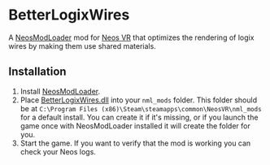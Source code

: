 # BetterLogixWires

A [NeosModLoader](https://github.com/zkxs/NeosModLoader) mod for [Neos VR](https://neos.com/) that optimizes the rendering of logix wires by making them use shared materials.

## Installation
1. Install [NeosModLoader](https://github.com/zkxs/NeosModLoader).
1. Place [BetterLogixWires.dll](https://github.com/eia485/NeosBetterLogixWires/releases/latest/download/BetterLogixWires.dll) into your `nml_mods` folder. This folder should be at `C:\Program Files (x86)\Steam\steamapps\common\NeosVR\nml_mods` for a default install. You can create it if it's missing, or if you launch the game once with NeosModLoader installed it will create the folder for you.
1. Start the game. If you want to verify that the mod is working you can check your Neos logs.
